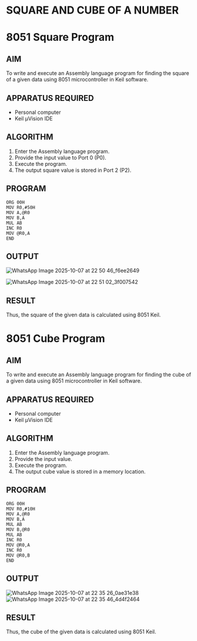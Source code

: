 # SQUARE AND CUBE OF A NUMBER
# 8051 Square  Program

## AIM
To write and execute an Assembly language program for finding the square of a given data using 8051 microcontroller in Keil software.

## APPARATUS REQUIRED
- Personal computer
- Keil μVision IDE

## ALGORITHM
1. Enter the Assembly language program.
2. Provide the input value to Port 0 (P0).
3. Execute the program.
4. The output square value is stored in Port 2 (P2).

## PROGRAM
```
ORG 00H
MOV R0,#50H
MOV A,@R0
MOV B,A
MUL AB
INC R0
MOV @R0,A
END
```

## OUTPUT
![WhatsApp Image 2025-10-07 at 22 50 46_f6ee2649](https://github.com/user-attachments/assets/bb254ae4-c3fa-43fa-90ad-7ee4462494b8)

![WhatsApp Image 2025-10-07 at 22 51 02_3f007542](https://github.com/user-attachments/assets/8d792c9d-0cb3-4f5e-9a71-d6328e1bcfbb)



## RESULT
Thus, the square of the given data is calculated using 8051 Keil.

# 8051 Cube  Program

## AIM
To write and execute an Assembly language program for finding the cube of a given data using 8051 microcontroller in Keil software.

## APPARATUS REQUIRED
- Personal computer
- Keil μVision IDE

## ALGORITHM
1. Enter the Assembly language program.
2. Provide the input value.
3. Execute the program.
4. The output cube value is stored in a memory location.

## PROGRAM
```
ORG 00H
MOV R0,#10H
MOV A,@R0
MOV B,A
MUL AB
MOV B,@R0
MUL AB
INC R0
MOV @R0,A
INC R0
MOV @R0,B
END
```


## OUTPUT
![WhatsApp Image 2025-10-07 at 22 35 26_0ae31e38](https://github.com/user-attachments/assets/c8c4c453-a3db-434c-8c86-6b565743c4a3)
![WhatsApp Image 2025-10-07 at 22 35 46_4d4f2464](https://github.com/user-attachments/assets/2ebb03fd-7d00-4959-9454-b5dede25cadf)

## RESULT
Thus, the cube of the given data is calculated using 8051 Keil.
